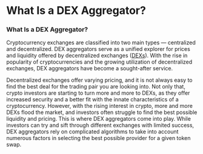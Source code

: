 # What Is a DEX Aggregator?

### What Is a DEX Aggregator?

Cryptocurrency exchanges are classified into two main types — centralized and decentralized. DEX aggregators serve as a unified explorer for prices and liquidity offered by decentralized exchanges \([DEXs](https://coinmarketcap.com/alexandria/glossary/decentralized-exchange-dex)\). With the rise in popularity of cryptocurrencies and the growing utilization of decentralized exchanges, DEX aggregators have become a sought-after service. 

Decentralized exchanges offer varying pricing, and it is not always easy to find the best deal for the trading pair you are looking into. Not only that, crypto investors are starting to turn more and more to DEXs, as they offer increased security and a better fit with the innate characteristics of a cryptocurrency. However, with the rising interest in crypto, more and more DEXs flood the market, and investors often struggle to find the best possible liquidity and pricing. This is where DEX aggregators come into play. While investors can try and sift through different exchanges with limited success, DEX aggregators rely on complicated algorithms to take into account numerous factors in selecting the best possible provider for a given token swap.

